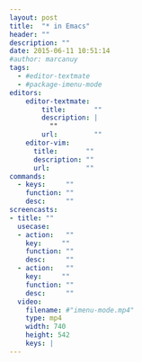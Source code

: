 ```yaml
---
layout: post
title:  "* in Emacs"
header: ""
description: ""
date: 2015-06-11 10:51:14
#author: marcanuy
tags: 
  - #editor-textmate
  - #package-imenu-mode
editors:
    editor-textmate:
        title:       ""
        description: |
          ""
        url:         ""
    editor-vim:
      title:       ""
      description: ""
      url:         ""
commands:
  - keys:     ""
    function: ""
    desc:     ""
screencasts:
- title: ""
  usecase:
  - action:   ""
    key:     ""
    function: ""
    desc:     ""
  - action:   ""
    key:     ""
    function: ""
    desc:     ""
  video:
    filename: #"imenu-mode.mp4"
    type: mp4
    width: 740
    height: 542
    keys: |
---
```

